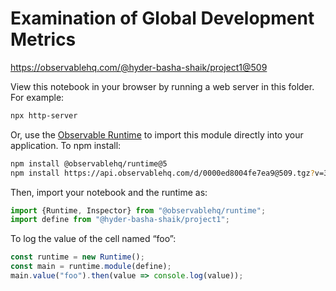 # Examination of Global Development Metrics

https://observablehq.com/@hyder-basha-shaik/project1@509

View this notebook in your browser by running a web server in this folder. For
example:

~~~sh
npx http-server
~~~

Or, use the [Observable Runtime](https://github.com/observablehq/runtime) to
import this module directly into your application. To npm install:

~~~sh
npm install @observablehq/runtime@5
npm install https://api.observablehq.com/d/0000ed8004fe7ea9@509.tgz?v=3
~~~

Then, import your notebook and the runtime as:

~~~js
import {Runtime, Inspector} from "@observablehq/runtime";
import define from "@hyder-basha-shaik/project1";
~~~

To log the value of the cell named “foo”:

~~~js
const runtime = new Runtime();
const main = runtime.module(define);
main.value("foo").then(value => console.log(value));
~~~
